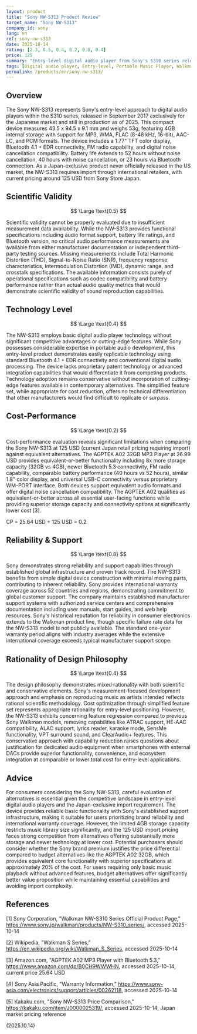 ```yaml
---
layout: product
title: "Sony NW-S313 Product Review"
target_name: "Sony NW-S313"
company_id: sony
lang: en
ref: sony-nw-s313
date: 2025-10-14
rating: [2.3, 0.5, 0.4, 0.2, 0.8, 0.4]
price: 125
summary: "Entry-level digital audio player from Sony's S310 series released in 2017, featuring 4GB storage and basic functionality but facing strong competition from budget alternatives offering superior value."
tags: [Digital audio player, Entry-level, Portable Music Player, Walkman]
permalink: /products/en/sony-nw-s313/
---
```

## Overview

The Sony NW-S313 represents Sony's entry-level approach to digital audio players within the S310 series, released in September 2017 exclusively for the Japanese market and still in production as of 2025. This compact device measures 43.5 x 94.5 x 9.1 mm and weighs 53g, featuring 4GB internal storage with support for MP3, WMA, FLAC (8-48 kHz, 16-bit), AAC-LC, and PCM formats. The device includes a 1.77" TFT color display, Bluetooth 4.1 + EDR connectivity, FM radio capability, and digital noise cancellation compatibility. Battery life extends to 52 hours without noise cancellation, 40 hours with noise cancellation, or 23 hours via Bluetooth connection. As a Japan-exclusive product never officially released in the US market, the NW-S313 requires import through international retailers, with current pricing around 125 USD from Sony Store Japan.

## Scientific Validity

$$ \Large \text{0.5} $$

Scientific validity cannot be properly evaluated due to insufficient measurement data availability. While the NW-S313 provides functional specifications including audio format support, battery life ratings, and Bluetooth version, no critical audio performance measurements are available from either manufacturer documentation or independent third-party testing sources. Missing measurements include Total Harmonic Distortion (THD), Signal-to-Noise Ratio (SNR), frequency response characteristics, Intermodulation Distortion (IMD), dynamic range, and crosstalk specifications. The available information consists purely of operational specifications such as codec compatibility and battery performance rather than actual audio quality metrics that would demonstrate scientific validity of sound reproduction capabilities.

## Technology Level

$$ \Large \text{0.4} $$

The NW-S313 employs basic digital audio player technology without significant competitive advantages or cutting-edge features. While Sony possesses considerable expertise in portable audio development, this entry-level product demonstrates easily replicable technology using standard Bluetooth 4.1 + EDR connectivity and conventional digital audio processing. The device lacks proprietary patent technology or advanced integration capabilities that would differentiate it from competing products. Technology adoption remains conservative without incorporation of cutting-edge features available in contemporary alternatives. The simplified feature set, while appropriate for cost reduction, offers no technical differentiation that other manufacturers would find difficult to replicate or surpass.

## Cost-Performance

$$ \Large \text{0.2} $$

Cost-performance evaluation reveals significant limitations when comparing the Sony NW-S313 at 125 USD (current Japan retail pricing requiring import) against equivalent alternatives. The AGPTEK A02 32GB MP3 Player at 26.99 USD provides equivalent-or-better functionality including 8x more storage capacity (32GB vs 4GB), newer Bluetooth 5.3 connectivity, FM radio capability, comparable battery performance (40 hours vs 52 hours), similar 1.8" color display, and universal USB-C connectivity versus proprietary WM-PORT interface. Both devices support equivalent audio formats and offer digital noise cancellation compatibility. The AGPTEK A02 qualifies as equivalent-or-better across all essential user-facing functions while providing superior storage capacity and connectivity options at significantly lower cost [3].

CP = 25.64 USD ÷ 125 USD = 0.2

## Reliability & Support

$$ \Large \text{0.8} $$

Sony demonstrates strong reliability and support capabilities through established global infrastructure and proven track record. The NW-S313 benefits from simple digital device construction with minimal moving parts, contributing to inherent reliability. Sony provides international warranty coverage across 52 countries and regions, demonstrating commitment to global customer support. The company maintains established manufacturer support systems with authorized service centers and comprehensive documentation including user manuals, start guides, and web help resources. Sony's historical reputation for reliability in consumer electronics extends to the Walkman product line, though specific failure rate data for the NW-S313 model is not publicly available. The standard one-year warranty period aligns with industry averages while the extensive international coverage exceeds typical manufacturer support scope.

## Rationality of Design Philosophy

$$ \Large \text{0.4} $$

The design philosophy demonstrates mixed rationality with both scientific and conservative elements. Sony's measurement-focused development approach and emphasis on reproducing music as artists intended reflects rational scientific methodology. Cost optimization through simplified feature set represents appropriate rationality for entry-level positioning. However, the NW-S313 exhibits concerning feature regression compared to previous Sony Walkman models, removing capabilities like ATRAC support, HE-AAC compatibility, ALAC support, lyrics reader, karaoke mode, SensMe functionality, VPT surround sound, and ClearAudio+ features. This conservative approach with capability reduction raises questions about justification for dedicated audio equipment when smartphones with external DACs provide superior functionality, convenience, and ecosystem integration at comparable or lower total cost for entry-level applications.

## Advice

For consumers considering the Sony NW-S313, careful evaluation of alternatives is essential given the competitive landscape in entry-level digital audio players and the Japan-exclusive import requirement. The device provides reliable basic functionality with Sony's established support infrastructure, making it suitable for users prioritizing brand reliability and international warranty coverage. However, the limited 4GB storage capacity restricts music library size significantly, and the 125 USD import pricing faces strong competition from alternatives offering substantially more storage and newer technology at lower cost. Potential purchasers should consider whether the Sony brand premium justifies the price differential compared to budget alternatives like the AGPTEK A02 32GB, which provides equivalent core functionality with superior specifications at approximately 20% of the cost. For users requiring only basic music playback without advanced features, budget alternatives offer significantly better value proposition while maintaining essential capabilities and avoiding import complexity.

## References

[1] Sony Corporation, "Walkman NW-S310 Series Official Product Page," https://www.sony.jp/walkman/products/NW-S310_series/, accessed 2025-10-14

[2] Wikipedia, "Walkman S Series," https://en.wikipedia.org/wiki/Walkman_S_Series, accessed 2025-10-14

[3] Amazon.com, "AGPTEK A02 MP3 Player with Bluetooth 5.3," https://www.amazon.com/dp/B0CH9WWWHN, accessed 2025-10-14, current price 25.64 USD

[4] Sony Asia Pacific, "Warranty Information," https://www.sony-asia.com/electronics/support/articles/00262118, accessed 2025-10-14

[5] Kakaku.com, "Sony NW-S313 Price Comparison," https://kakaku.com/item/J0000025319/, accessed 2025-10-14, Japan market pricing reference

(2025.10.14)